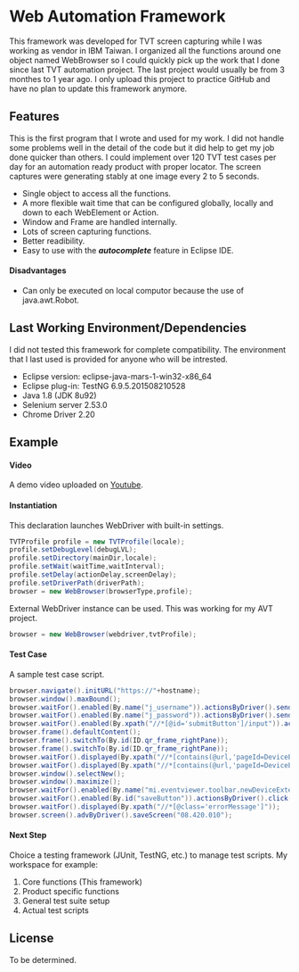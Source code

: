 # Web Automation Framework
This framework was developed for TVT screen capturing while I was working as vendor in IBM Taiwan. I organized all the functions around one object named WebBrowser so I could quickly pick up the work that I done since last TVT automation project. The last project would usually be from 3 monthes to 1 year ago. I only upload this project to practice GitHub and have no plan to update this framework anymore. 

## Features
This is the first program that I wrote and used for my work. I did not handle some problems well in the detail of the code but it did help to get my job done quicker than others. I could implement over 120 TVT test cases per day for an automation ready product with proper locator. The screen captures were generating stably at one image every 2 to 5 seconds.

- Single object to access all the functions.
- A more flexible wait time that can be configured globally, locally and down to each WebElement or Action.
- Window and Frame are handled internally.
- Lots of screen capturing functions.
- Better readibility.
- Easy to use with the ***autocomplete*** feature in Eclipse IDE.

#### Disadvantages
- Can only be executed on local computor because the use of java.awt.Robot.


## Last Working Environment/Dependencies
I did not tested this framework for complete compatibility. The environment that I last used is provided for anyone who will be intrested.

- Eclipse version: eclipse-java-mars-1-win32-x86_64
- Eclipse plug-in: TestNG 6.9.5.201508210528
- Java 1.8 (JDK 8u92)
- Selenium server 2.53.0
- Chrome Driver 2.20


## Example

#### Video
A demo video uploaded on [Youtube](https://youtu.be/83J638-JNVI). 

#### Instantiation
This declaration launches WebDriver with built-in settings.

~~~java
TVTProfile profile = new TVTProfile(locale);
profile.setDebugLevel(debugLVL);
profile.setDirectory(mainDir,locale);
profile.setWait(waitTime,waitInterval);
profile.setDelay(actionDelay,screenDelay);
profile.setDriverPath(driverPath);
browser = new WebBrowser(browserType,profile);
~~~

External WebDriver instance can be used. This was working for my AVT project.

~~~java
browser = new WebBrowser(webdriver,tvtProfile);
~~~


#### Test Case

A sample test case script.

~~~java
browser.navigate().initURL("https://"+hostname);
browser.window().maxBound();
browser.waitFor().enabled(By.name("j_username")).actionsByDriver().sendKeys(username);
browser.waitFor().enabled(By.name("j_password")).actionsByDriver().sendKeys(password);
browser.waitFor().enabled(By.xpath("//*[@id='submitButton']/input")).actionsByDriver().click().delay(3000);
browser.frame().defaultContent();
browser.frame().switchTo(By.id(ID.qr_frame_rightPane));
browser.frame().switchTo(By.id(ID.qr_frame_rightPane));
browser.waitFor().displayed(By.xpath("//*[contains(@url,'pageId=DeviceExtensionList')]")).actionsByAction().move().delay(2000);
browser.waitFor().displayed(By.xpath("//*[contains(@url,'pageId=DeviceExtensionList')]")).actionsByDriver().click();
browser.window().selectNew();
browser.window().maximize();
browser.waitFor().enabled(By.name("mi.eventviewer.toolbar.newDeviceExtensionButton")).actionsByDriver().click();
browser.waitFor().enabled(By.id("saveButton")).actionsByDriver().click();
browser.waitFor().displayed(By.xpath("//*[@class='errorMessage']"));
browser.screen().advByDriver().saveScreen("08.420.010");
~~~

#### Next Step
Choice a testing framework (JUnit, TestNG, etc.) to manage test scripts. My workspace for example:

1. Core functions (This framework)
2. Product specific functions
3. General test suite setup 
4. Actual test scripts

## License
To be determined.
